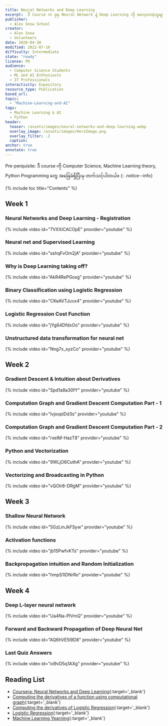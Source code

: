 ```yaml
---
title: Neural Networks and Deep Learning 
excerpt:  ဒီ Course က ခုမှ Neural Network နဲ့ Deep Learning ကို စလေ့လာမဲ့သူများကို အဓိက ဦးတည်ထားပါတယ်။ Python ကို နည်းနည်း အခြေခံရှိပြီးသူများအတွက်သာ သင့်လျှော်တဲ့ Course ဖြစ်ပါတယ်။
publisher:
  - Alex Snow School
creator:
  - Alex Snow
  - Volunteers
date: 2020-04-30
modified: 2022-07-10
difficulty: Intermediate
state: "ready"
license: PD
audience:
  - Computer Science Students
  - ML and AI Enthusiasts
  - IT Professionals
interactivity: Expository
resource_type: Publication
based_url: 
topic:
  - "Machine-Learning-and-AI"
tags:
  - Machine Learning & AI
  - Python
header:
  teaser: /assets/images/neural-networks-and-deep-learning.webp
  overlay_image: /assets/images/HeroImage.png
  overlay_filter: .2
  caption: 
anchor: true
annotate: true
---
```


Pre-perquisite: ဒီ course ကို Computer Science, Machine Learning theory, Python Programming တွေ အခြေခံရှိပြီးမှ တက်သင့်ပါတယ်။
{: .notice--info}

{% include toc title="Contents" %}

## Week 1

### Neural Networks and Deep Learning - Registration

{% include video id="7VXXiCACOpE" provider="youtube" %}

### Neural net and Supervised Learning

{% include video id="sshqFvOm2jA" provider="youtube" %}

### Why is Deep Learning taking off?

{% include video id="AkR4RePGoxg" provider="youtube" %}

### Binary Classification using Logistic Regression

{% include video id="CKeAVTJuvx4" provider="youtube" %}

### Logistic Regression Cost Function

{% include video id="jYg64DfdxOo" provider="youtube" %}

### Unstructured data transformation for neural net

{% include video id="Nng7x_syzCo" provider="youtube" %}

## Week 2

### Gradient Descent & Intuition about Derivatives

{% include video id="Spd1a8a30fY" provider="youtube" %}

### Computation Graph and Gradient Descent Computation Part - 1

{% include video id="IvjxopiDd3s" provider="youtube" %}

### Computation Graph and Gradient Descent Computation Part - 2

{% include video id="rxeIM-HazT8" provider="youtube" %}

### Python and Vectorization

{% include video id="9WLjO6CuthA" provider="youtube" %}

### Vectorizing and Broadcasting in Python

{% include video id="vQOIr8-DRgM" provider="youtube" %}

## Week 3

### Shallow Neural Network

{% include video id="5GzLmJkFSyw" provider="youtube" %}

### Activation functions

{% include video id="jb15PwfvKTs" provider="youtube" %}

### Backpropagation intuition and Random Initialization

{% include video id="hmpS1IDNrRo" provider="youtube" %}

## Week 4

### Deep L-layer neural network

{% include video id="Ua4Na-PlVmQ" provider="youtube" %}

### Forward and Backward Propagation of Deep Neural Net

{% include video id="AQ6hVE5l9D8" provider="youtube" %}

### Last Quiz Answers

{% include video id="oi9vD5q1AXg" provider="youtube" %}

## Reading List

- [Coursera: Neural Networks and Deep Learning](https://www.coursera.org/learn/nlp-sequence-models?specialization=deep-learning){:target='_blank'}
- [Computing the derivatives of a function using computational graph](https://drive.google.com/file/d/1QqxAi7V32XwBsr7QrCRo6O2Qyn-cXOZo/view?usp=sharing){:target='_blank'}
- [Computing the derivatives of Logistic Regression](https://drive.google.com/file/d/1CZF-0d3iw1xvCNgNJSjaugXEymtgKw8R/view?usp=sharing){:target='_blank'}
- [Logistic Regression](https://drive.google.com/file/d/1v6nC9UjUx7vpK10Usn7XepN_AciZH5be/view?usp=sharing){:target='_blank'}
- [Machine Learning Yearning](https://drive.google.com/file/d/1s1tasgwaEgh4LVAYZ-AEu5nJrvueBQiN/view?usp=sharing){:target='_blank'}
